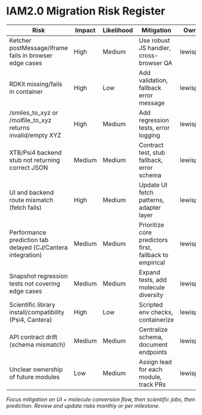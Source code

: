 # IAM2.0 Migration Risk Register

| Risk | Impact | Likelihood | Mitigation | Owner | Status |
|------|--------|------------|------------|-------|--------|
| Ketcher postMessage/iframe fails in browser edge cases | High | Medium | Use robust JS handler, cross-browser QA | lewispoul | Ongoing |
| RDKit missing/fails in container | High | Low | Add validation, fallback error message | lewispoul | Mitigated |
| /smiles_to_xyz or /molfile_to_xyz returns invalid/empty XYZ | High | Medium | Add regression tests, error logging | lewispoul | Ongoing |
| XTB/Psi4 backend stub not returning correct JSON | Medium | Medium | Contract test, stub fallback, error schema | lewispoul | Planned |
| UI and backend route mismatch (fetch fails) | High | Medium | Update UI fetch patterns, adapter layer | lewispoul | Ongoing |
| Performance prediction tab delayed (CJ/Cantera integration) | Medium | Medium | Prioritize core predictors first, fallback to empirical | lewispoul | Acceptable |
| Snapshot regression tests not covering edge cases | Medium | Medium | Expand tests, add molecule diversity | lewispoul | Ongoing |
| Scientific library install/compatibility (Psi4, Cantera) | High | Low | Scripted env checks, containerize | lewispoul | Planned |
| API contract drift (schema mismatch) | Medium | Medium | Centralize schema, document endpoints | lewispoul | Planned |
| Unclear ownership of future modules | Low | Medium | Assign lead for each module, track PRs | lewispoul | Open |

*Focus mitigation on UI + molecule conversion flow, then scientific jobs, then prediction. Review and update risks monthly or per milestone.*
